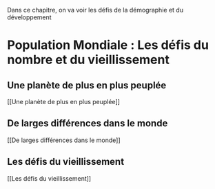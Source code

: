 Dans ce chapitre, on va voir les défis de la démographie et du développement
# Population Mondiale : Les défis du nombre et du vieillissement
## Une planète de plus en plus peuplée

[[Une planète de plus en plus peuplée]]
## De larges différences dans le monde

[[De larges différences dans le monde]]
## Les défis du vieillissement

[[Les défis du vieillissement]]
# 